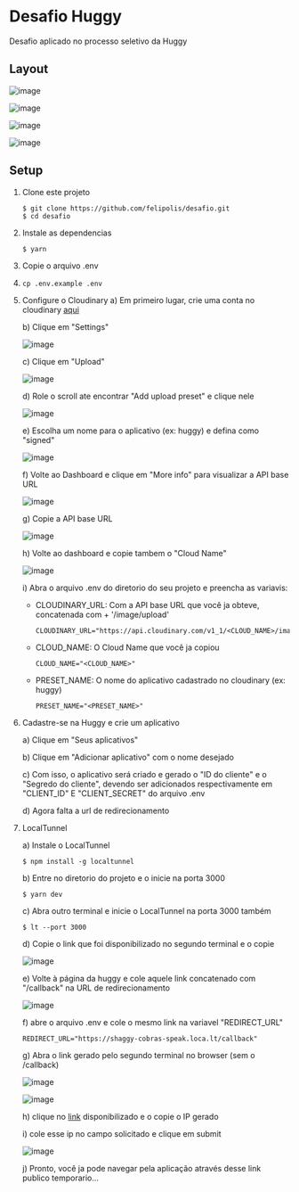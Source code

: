 # Desafio Huggy

Desafio aplicado no processo seletivo da Huggy

## Layout

![image](https://github.com/felipolis/desafio/blob/main/assets/layout/1.png?raw=true)

![image](https://github.com/felipolis/desafio/blob/main/assets/layout/2.png?raw=true)

![image](https://github.com/felipolis/desafio/blob/main/assets/layout/3.png?raw=true)

![image](https://github.com/felipolis/desafio/blob/main/assets/layout/4.png?raw=true)

## Setup

1. Clone este projeto

   ```
   $ git clone https://github.com/felipolis/desafio.git
   $ cd desafio
   ```
2. Instale as dependencias

   ```
   $ yarn
   ```
3. Copie o arquivo .env
4. ```
   cp .env.example .env
   ```
5. Configure o Cloudinary
   a) Em primeiro lugar, crie uma conta no cloudinary [aqui](https://cloudinary.com)

   b) Clique em "Settings"

   ![image](https://github.com/felipolis/desafio/blob/main/assets/tutorial/1.png?raw=true)

   c) Clique em "Upload"

   ![image](https://github.com/felipolis/desafio/blob/main/assets/tutorial/2.png?raw=true)

   d) Role o scroll ate encontrar "Add upload preset" e clique nele

   ![image](https://github.com/felipolis/desafio/blob/main/assets/tutorial/3.png?raw=true)

   e) Escolha um nome para o aplicativo (ex: huggy) e defina como "signed"

   ![image](https://github.com/felipolis/desafio/blob/main/assets/tutorial/4.png?raw=true)

   f) Volte ao Dashboard e clique em "More info" para visualizar a API base URL

   ![image](https://github.com/felipolis/desafio/blob/main/assets/tutorial/5.png?raw=true)

   g) Copie a API base URL

   ![image](https://github.com/felipolis/desafio/blob/main/assets/tutorial/6.png?raw=true)

   h) Volte ao dashboard e copie tambem o "Cloud Name"

   ![image](https://github.com/felipolis/desafio/blob/main/assets/tutorial/7.png?raw=true)

   i) Abra o arquivo .env do diretorio do seu projeto e preencha as variavis:

   - CLOUDINARY_URL: Com a API base URL que você ja obteve, concatenada com + '/image/upload'

     ```
     CLOUDINARY_URL="https://api.cloudinary.com/v1_1/<CLOUD_NAME>/image/upload"
     ```
   - CLOUD_NAME: O Cloud Name que você ja copiou

     ```
     CLOUD_NAME="<CLOUD_NAME>"
     ```
   - PRESET_NAME: O nome do aplicativo cadastrado no cloudinary (ex: huggy)

     ```
     PRESET_NAME="<PRESET_NAME>"
     ```
6. Cadastre-se na Huggy e crie um aplicativo

   a) Clique em "Seus aplicativos"

   b) Clique em "Adicionar aplicativo" com o nome desejado

   c) Com isso, o aplicativo será criado e gerado o "ID do cliente" e o "Segredo do cliente", devendo ser adicionados respectivamente em "CLIENT_ID" E "CLIENT_SECRET" do arquivo .env

   d) Agora falta a url de redirecionamento
7. LocalTunnel

   a) Instale o LocalTunnel

   ```
   $ npm install -g localtunnel
   ```
   b) Entre no diretorio do projeto e o inicie na porta 3000

   ```
   $ yarn dev
   ```
   c) Abra outro terminal e inicie o LocalTunnel na porta 3000 também

   ```
   $ lt --port 3000
   ```
   d) Copie o link que foi disponibilizado no segundo terminal e o copie

   ![image](https://github.com/felipolis/desafio/blob/main/assets/tutorial/8.png?raw=true)

   e) Volte à página da huggy e cole aquele link concatenado com "/callback" na URL de redirecionamento

   ![image](https://github.com/felipolis/desafio/blob/main/assets/tutorial/9.png?raw=true)

   f) abre o arquivo .env e cole o mesmo link na variavel "REDIRECT_URL"

   ```
   REDIRECT_URL="https://shaggy-cobras-speak.loca.lt/callback"
   ```
   g) Abra o link gerado pelo segundo terminal no browser (sem o /callback)

   ![image](https://github.com/felipolis/desafio/blob/main/assets/tutorial/10.png?raw=true)

   ![image](https://github.com/felipolis/desafio/blob/main/assets/tutorial/11.png?raw=true)

   h) clique no [link](https://ipv4.icanhazip.com/) disponibilizado e o copie o IP gerado

   i) cole esse ip no campo solicitado e clique em submit

   ![image](https://github.com/felipolis/desafio/blob/main/assets/tutorial/12.png?raw=true)

   j) Pronto, você ja pode navegar pela aplicação através desse link publico temporario...
